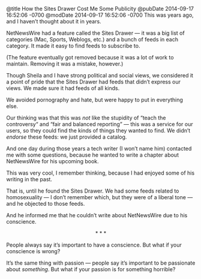 @title How the Sites Drawer Cost Me Some Publicity
@pubDate 2014-09-17 16:52:06 -0700
@modDate 2014-09-17 16:52:06 -0700
This was years ago, and I haven’t thought about it in years.

NetNewsWire had a feature called the Sites Drawer — it was a big list of categories (Mac, Sports, Weblogs, etc.) and a bunch of feeds in each category. It made it easy to find feeds to subscribe to.

(The feature eventually got removed because it was a lot of work to maintain. Removing it was a mistake, however.)

Though Sheila and I have strong political and social views, we considered it a point of pride that the Sites Drawer had feeds that didn’t express our views. We made sure it had feeds of all kinds.

We avoided pornography and hate, but were happy to put in everything else.

Our thinking was that this was *not* like the stupidity of “teach the controversy“ and “fair and balanced reporting” — this was a service for our users, so they could find the kinds of things they wanted to find. We didn’t *endorse* these feeds: we just provided a catalog.

And one day during those years a tech writer (I won’t name him) contacted me with some questions, because he wanted to write a chapter about NetNewsWire for his upcoming book.

This was very cool, I remember thinking, because I had enjoyed some of his writing in the past.

That is, until he found the Sites Drawer. We had some feeds related to homosexuality — I don’t remember which, but they were of a liberal tone — and he objected to those feeds.

And he informed me that he couldn’t write about NetNewsWire due to his conscience.

<p style="text-align:center">* * *</p>

People always say it’s important to have a conscience. But what if your conscience is wrong?

It’s the same thing with passion — people say it’s important to be passionate about *something*. But what if your passion is for something horrible?
